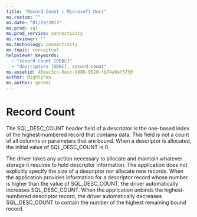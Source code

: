 ```yaml
---
title: "Record Count | Microsoft Docs"
ms.custom: ""
ms.date: "01/19/2017"
ms.prod: sql
ms.prod_service: connectivity
ms.reviewer: ""
ms.technology: connectivity
ms.topic: conceptual
helpviewer_keywords: 
  - "record count [ODBC]"
  - "descriptors [ODBC], record count"
ms.assetid: 46eec3cc-0ecc-4980-9020-fb74a9af5730
author: MightyPen
ms.author: genemi
---
```

# Record Count
The SQL_DESC_COUNT header field of a descriptor is the one-based index of the highest-numbered record that contains data. This field is not a count of all columns or parameters that are bound. When a descriptor is allocated, the initial value of SQL_DESC_COUNT is 0.  
  
 The driver takes any action necessary to allocate and maintain whatever storage it requires to hold descriptor information. The application does not explicitly specify the size of a descriptor nor allocate new records. When the application provides information for a descriptor record whose number is higher than the value of SQL_DESC_COUNT, the driver automatically increases SQL_DESC_COUNT. When the application unbinds the highest-numbered descriptor record, the driver automatically decreases SQL_DESC_COUNT to contain the number of the highest remaining bound record.
